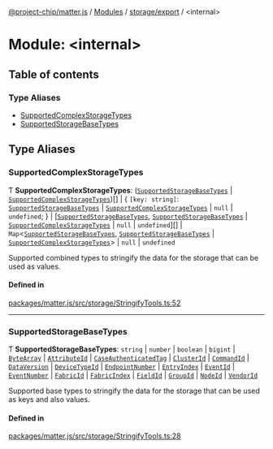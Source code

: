 [@project-chip/matter.js](../README.md) / [Modules](../modules.md) / [storage/export](storage_export.md) / \<internal\>

# Module: \<internal\>

## Table of contents

### Type Aliases

- [SupportedComplexStorageTypes](storage_export._internal_.md#supportedcomplexstoragetypes)
- [SupportedStorageBaseTypes](storage_export._internal_.md#supportedstoragebasetypes)

## Type Aliases

### SupportedComplexStorageTypes

Ƭ **SupportedComplexStorageTypes**: ([`SupportedStorageBaseTypes`](storage_export._internal_.md#supportedstoragebasetypes) \| [`SupportedComplexStorageTypes`](storage_export._internal_.md#supportedcomplexstoragetypes))[] \| \{ `[key: string]`: [`SupportedStorageBaseTypes`](storage_export._internal_.md#supportedstoragebasetypes) \| [`SupportedComplexStorageTypes`](storage_export._internal_.md#supportedcomplexstoragetypes) \| ``null`` \| `undefined`;  } \| [[`SupportedStorageBaseTypes`](storage_export._internal_.md#supportedstoragebasetypes), [`SupportedStorageBaseTypes`](storage_export._internal_.md#supportedstoragebasetypes) \| [`SupportedComplexStorageTypes`](storage_export._internal_.md#supportedcomplexstoragetypes) \| ``null`` \| `undefined`][] \| `Map`\<[`SupportedStorageBaseTypes`](storage_export._internal_.md#supportedstoragebasetypes), [`SupportedStorageBaseTypes`](storage_export._internal_.md#supportedstoragebasetypes) \| [`SupportedComplexStorageTypes`](storage_export._internal_.md#supportedcomplexstoragetypes)\> \| ``null`` \| `undefined`

Supported combined types to stringify the data for the storage that can be used as values.

#### Defined in

[packages/matter.js/src/storage/StringifyTools.ts:52](https://github.com/project-chip/matter.js/blob/2d9f2165d2672864fda3496a6d0d5f93597f82c6/packages/matter.js/src/storage/StringifyTools.ts#L52)

___

### SupportedStorageBaseTypes

Ƭ **SupportedStorageBaseTypes**: `string` \| `number` \| `boolean` \| `bigint` \| [`ByteArray`](util_export.md#bytearray) \| [`AttributeId`](datatype_export.md#attributeid) \| [`CaseAuthenticatedTag`](datatype_export.md#caseauthenticatedtag) \| [`ClusterId`](datatype_export.md#clusterid) \| [`CommandId`](datatype_export.md#commandid) \| [`DataVersion`](datatype_export.md#dataversion) \| [`DeviceTypeId`](datatype_export.md#devicetypeid) \| [`EndpointNumber`](datatype_export.md#endpointnumber) \| [`EntryIndex`](datatype_export.md#entryindex) \| [`EventId`](datatype_export.md#eventid) \| [`EventNumber`](datatype_export.md#eventnumber) \| [`FabricId`](datatype_export.md#fabricid) \| [`FabricIndex`](datatype_export.md#fabricindex) \| [`FieldId`](datatype_export.md#fieldid) \| [`GroupId`](datatype_export.md#groupid) \| [`NodeId`](datatype_export.md#nodeid) \| [`VendorId`](datatype_export.md#vendorid)

Supported base types to stringify the data for the storage that can be used as keys and also values.

#### Defined in

[packages/matter.js/src/storage/StringifyTools.ts:28](https://github.com/project-chip/matter.js/blob/2d9f2165d2672864fda3496a6d0d5f93597f82c6/packages/matter.js/src/storage/StringifyTools.ts#L28)
